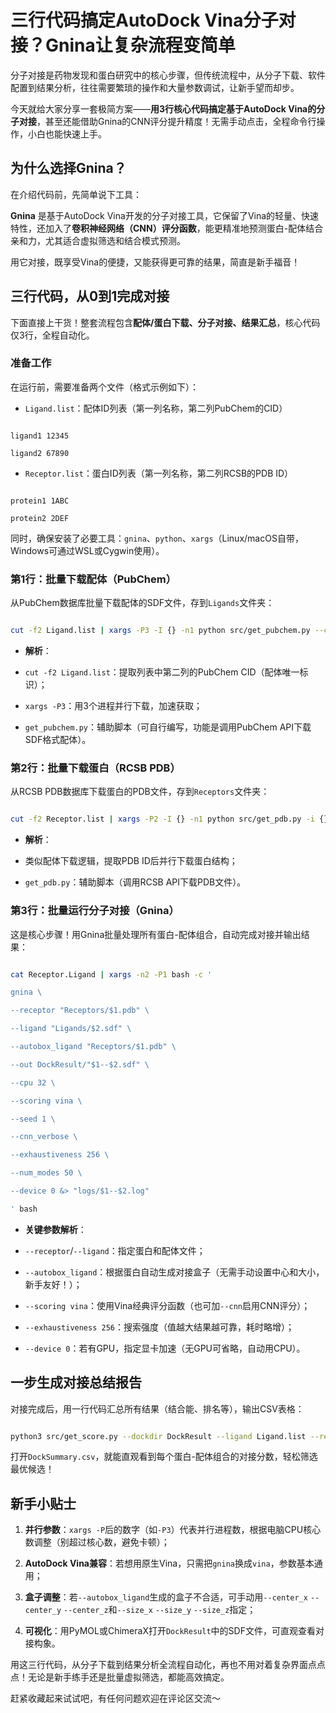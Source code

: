 # 三行代码搞定AutoDock Vina分子对接？Gnina让复杂流程变简单

  
  

分子对接是药物发现和蛋白研究中的核心步骤，但传统流程中，从分子下载、软件配置到结果分析，往往需要繁琐的操作和大量参数调试，让新手望而却步。

今天就给大家分享一套极简方案——**用3行核心代码搞定基于AutoDock Vina的分子对接**，甚至还能借助Gnina的CNN评分提升精度！无需手动点击，全程命令行操作，小白也能快速上手。

  
  

## 为什么选择Gnina？

在介绍代码前，先简单说下工具：

**Gnina** 是基于AutoDock Vina开发的分子对接工具，它保留了Vina的轻量、快速特性，还加入了**卷积神经网络（CNN）评分函数**，能更精准地预测蛋白-配体结合亲和力，尤其适合虚拟筛选和结合模式预测。

  

用它对接，既享受Vina的便捷，又能获得更可靠的结果，简直是新手福音！

  
  

## 三行代码，从0到1完成对接

下面直接上干货！整套流程包含**配体/蛋白下载、分子对接、结果汇总**，核心代码仅3行，全程自动化。

  
  

### 准备工作

在运行前，需要准备两个文件（格式示例如下）：

- `Ligand.list`：配体ID列表（第一列名称，第二列PubChem的CID）

```

ligand1 12345

ligand2 67890

```

- `Receptor.list`：蛋白ID列表（第一列名称，第二列RCSB的PDB ID）

```

protein1 1ABC

protein2 2DEF

```

  

同时，确保安装了必要工具：`gnina`、`python`、`xargs`（Linux/macOS自带，Windows可通过WSL或Cygwin使用）。

  
  

### 第1行：批量下载配体（PubChem）

从PubChem数据库批量下载配体的SDF文件，存到`Ligands`文件夹：

```bash

cut -f2 Ligand.list | xargs -P3 -I {} -n1 python src/get_pubchem.py --cid {} --output Ligands/{}.sdf

```

- **解析**：

- `cut -f2 Ligand.list`：提取列表中第二列的PubChem CID（配体唯一标识）；

- `xargs -P3`：用3个进程并行下载，加速获取；

- `get_pubchem.py`：辅助脚本（可自行编写，功能是调用PubChem API下载SDF格式配体）。

  
  

### 第2行：批量下载蛋白（RCSB PDB）

从RCSB PDB数据库下载蛋白的PDB文件，存到`Receptors`文件夹：

```bash

cut -f2 Receptor.list | xargs -P2 -I {} -n1 python src/get_pdb.py -i {} -o Receptors

```

- **解析**：

- 类似配体下载逻辑，提取PDB ID后并行下载蛋白结构；

- `get_pdb.py`：辅助脚本（调用RCSB API下载PDB文件）。

  
  

### 第3行：批量运行分子对接（Gnina）

这是核心步骤！用Gnina批量处理所有蛋白-配体组合，自动完成对接并输出结果：

```bash

cat Receptor.Ligand | xargs -n2 -P1 bash -c '

gnina \

--receptor "Receptors/$1.pdb" \

--ligand "Ligands/$2.sdf" \

--autobox_ligand "Receptors/$1.pdb" \

--out DockResult/"$1--$2.sdf" \

--cpu 32 \

--scoring vina \

--seed 1 \

--cnn_verbose \

--exhaustiveness 256 \

--num_modes 50 \

--device 0 &> "logs/$1--$2.log"

' bash

```

- **关键参数解析**：

- `--receptor`/`--ligand`：指定蛋白和配体文件；

- `--autobox_ligand`：根据蛋白自动生成对接盒子（无需手动设置中心和大小，新手友好！）；

- `--scoring vina`：使用Vina经典评分函数（也可加`--cnn`启用CNN评分）；

- `--exhaustiveness 256`：搜索强度（值越大结果越可靠，耗时略增）；

- `--device 0`：若有GPU，指定显卡加速（无GPU可省略，自动用CPU）。

  
  

## 一步生成对接总结报告

对接完成后，用一行代码汇总所有结果（结合能、排名等），输出CSV表格：

```bash

python3 src/get_score.py --dockdir DockResult --ligand Ligand.list --receptor Receptor.list --output DockSummary.csv

```

打开`DockSummary.csv`，就能直观看到每个蛋白-配体组合的对接分数，轻松筛选最优候选！

  
  

## 新手小贴士

1. **并行参数**：`xargs -P`后的数字（如`-P3`）代表并行进程数，根据电脑CPU核心数调整（别超过核心数，避免卡顿）；

2. **AutoDock Vina兼容**：若想用原生Vina，只需把`gnina`换成`vina`，参数基本通用；

3. **盒子调整**：若`--autobox_ligand`生成的盒子不合适，可手动用`--center_x` `--center_y` `--center_z`和`--size_x` `--size_y` `--size_z`指定；

4. **可视化**：用PyMOL或ChimeraX打开`DockResult`中的SDF文件，可直观查看对接构象。

  
  

用这三行代码，从分子下载到结果分析全流程自动化，再也不用对着复杂界面点点点！无论是新手练手还是批量虚拟筛选，都能高效搞定。

  

赶紧收藏起来试试吧，有任何问题欢迎在评论区交流～